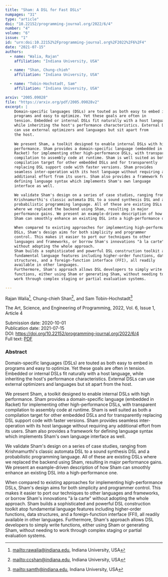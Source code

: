 ```yaml
---
title: "Sham: A DSL for Fast DSLs"
numpages: "31"
type: "article"
doi: "10.22152/programming-journal.org/2022/6/4"
number: "4"
volume: "6"
issue: "1"
id: "urn:doi:10.22152%2Fprogramming-journal.org%2F2022%2F6%2F4"
date: "2021-07-15"
authors: 
  - name: "Walia, Rajan"
    affiliation: "Indiana University, USA"

  - name: "Shan, Chung-chieh"
    affiliation: "Indiana University, USA"

  - name: "Tobin-Hochstadt, Sam"
    affiliation: "Indiana University, USA"

arxiv: "2005.09028"
file: "https://arxiv.org/pdf/2005.09028v2"
excerpt: |
    Domain-specific languages (DSLs) are touted as both easy to embed in
    programs and easy to optimize. Yet these goals are often in
    tension. Embedded or internal DSLs fit naturally with a host language,
    while inheriting the host's performance characteristics. External DSLs
    can use external optimizers and languages but sit apart from
    the host.
    
    We present Sham, a toolkit designed to enable internal DSLs with high
    performance. Sham provides a domain-specific language (embedded in
    Racket) for implementing other high-performance DSLs, with transparent
    compilation to assembly code at runtime. Sham is well suited as both a
    compilation target for other embedded DSLs and for transparently
    replacing DSL support code with faster versions. Sham provides
    seamless inter-operation with its host language without requiring any
    additional effort from its users. Sham also provides a framework for
    defining language syntax which implements Sham's own language
    interface as well.
    
    We validate Sham's design on a series of case studies, ranging from
    Krishnamurthi's classic automata DSL to a sound synthesis DSL and a
    probabilistic programming language. All of these are existing DSLs
    where we replaced the backend using Sham, resulting in major
    performance gains. We present an example-driven description of how
    Sham can smoothly enhance an existing DSL into a high-performance one.
    
    When compared to existing approaches for implementing high-performance
    DSLs, Sham's design aims for both simplicity and programmer
    control. This makes it easier to port our techniques to other
    languages and frameworks, or borrow Sham's innovations "à la carte"
    without adopting the whole approach.
    Sham builds a sophisticated and powerful DSL construction toolkit atop
    fundamental language features including higher-order functions, data
    structures, and a foreign-function interface (FFI), all readily
    available in other languages.
    Furthermore, Sham's approach allows DSL developers to simply write
    functions, either using Sham or generating Sham, without needing to
    work through complex staging or partial evaluation systems.

---
```

Rajan Walia[^1], Chung-chieh Shan[^2], and Sam Tobin-Hochstadt[^3]

The Art, Science, and Engineering of Programming, 2022, Vol. 6, Issue 1, Article 4

Submission date: 2020-10-01  
Publication date: 2021-07-15  
DOI: <https://doi.org/10.22152/programming-journal.org/2022/6/4>  
Full text: [PDF](https://arxiv.org/pdf/2005.09028v2)  


### Abstract

Domain-specific languages (DSLs) are touted as both easy to embed in
programs and easy to optimize. Yet these goals are often in
tension. Embedded or internal DSLs fit naturally with a host language,
while inheriting the host's performance characteristics. External DSLs
can use external optimizers and languages but sit apart from
the host.

We present Sham, a toolkit designed to enable internal DSLs with high
performance. Sham provides a domain-specific language (embedded in
Racket) for implementing other high-performance DSLs, with transparent
compilation to assembly code at runtime. Sham is well suited as both a
compilation target for other embedded DSLs and for transparently
replacing DSL support code with faster versions. Sham provides
seamless inter-operation with its host language without requiring any
additional effort from its users. Sham also provides a framework for
defining language syntax which implements Sham's own language
interface as well.

We validate Sham's design on a series of case studies, ranging from
Krishnamurthi's classic automata DSL to a sound synthesis DSL and a
probabilistic programming language. All of these are existing DSLs
where we replaced the backend using Sham, resulting in major
performance gains. We present an example-driven description of how
Sham can smoothly enhance an existing DSL into a high-performance one.

When compared to existing approaches for implementing high-performance
DSLs, Sham's design aims for both simplicity and programmer
control. This makes it easier to port our techniques to other
languages and frameworks, or borrow Sham's innovations "à la carte"
without adopting the whole approach.
Sham builds a sophisticated and powerful DSL construction toolkit atop
fundamental language features including higher-order functions, data
structures, and a foreign-function interface (FFI), all readily
available in other languages.
Furthermore, Sham's approach allows DSL developers to simply write
functions, either using Sham or generating Sham, without needing to
work through complex staging or partial evaluation systems.


[^1]: <mailto:rawalia@indiana.edu>, Indiana University, USA
[^2]: <mailto:ccshan@indiana.edu>, Indiana University, USA
[^3]: <mailto:samth@indiana.edu>, Indiana University, USA
